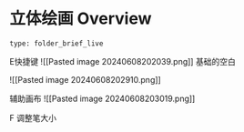# 立体绘画 Overview
 
```ccard
type: folder_brief_live
```
 
E快捷键 
![[Pasted image 20240608202039.png]]
基础的空白

![[Pasted image 20240608202910.png]]

辅助画布
![[Pasted image 20240608203019.png]]

F 调整笔大小

